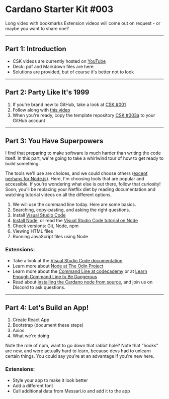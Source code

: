 # Cardano Starter Kit #003

Long video with bookmarks
Extension videos will come out on request - or maybe you want to share one?

---

## Part 1: Introduction
- CSK videos are currently hosted on [YouTube](http://youtube.com)
- Deck: pdf and Markdown files are here
- Solutions are provided, but of course it's better not to look

---

## Part 2: Party Like It's 1999
1. If you're brand new to GitHub, take a look at [CSK #001](https://workshopmaybe.com/learn/cardano-starter-kits/starter-kit-001/starter-kit-001a/)
2. Follow along with [this video]()
3. When you're ready, copy the template repository [CSK #003a](https://github.com/GimbaLabs/csk003a) to your GitHub account
 
---

## Part 3: You Have Superpowers
I find that preparing to make software is much harder than writing the code itself. In this part, we're going to take a whirlwind tour of how to get ready to build something.

The tools we'll use are choices, and we could choose others ([except perhaps for Node.js](https://medium.com/techinpieces/a-world-without-node-js-12fec4b18733)). Here, I'm choosing tools that are popular and accessible. If you're wondering what else is out there, follow that curiosity! Soon, you'll be replacing your Netflix diet by reading documentation and watching tutorial videos on all the different options.

1. We will use the command line today. Here are some basics.
2. Searching, copy-pasting, and asking the right questions.
2. Install [Visual Studio Code](https://code.visualstudio.com/)
3. [Install Node](https://nodejs.org/en/), or read the [Visual Studio Code tutorial on Node](https://code.visualstudio.com/docs/nodejs/nodejs-tutorial)
4. Check versions: Git, Node, npm
5. Viewing HTML files
6. Running JavaScript files using Node

### Extensions:
- Take a look at the [Visual Studio Code documentation](https://code.visualstudio.com/docs)
- Learn more about [Node at The Odin Project](https://www.theodinproject.com/courses/nodejs)
- Learn more about the [Command Line at codecademy](https://www.codecademy.com/learn/learn-the-command-line) or at [Learn Enough Command Line to Be Dangerous](https://www.learnenough.com/command-line-tutorial/basics)
- Read about [installing the Cardano node from source](https://docs.cardano.org/projects/cardano-node/en/latest/getting-started/install.html), and join us on Discord to ask questions.

---

## Part 4: Let's Build an App!
1. Create React App
2. Bootstrap (document these steps)
3. Axios
4. What we're doing

Note the role of npm, want to go down that rabbit hole?
Note that "hooks" are new, and were actually hard to learn, because devs had to unlearn certain things. You could say you're at an advantage if you're new here.

### Extensions:
- Style your app to make it look better
- Add a different font
- Call additional data from Messari.io and add it to the app

